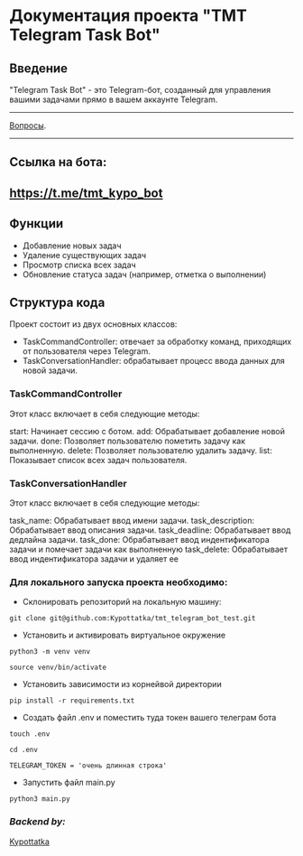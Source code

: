 # Документация проекта "TMT Telegram Task Bot"
## Введение
"Telegram Task Bot" - это Telegram-бот, созданный для управления вашими задачами прямо в вашем аккаунте Telegram.

***
[Вопросы](https://github.com/Kypottatka/foodgram-project-react/issues).
***

## Ссылка на бота:
## https://t.me/tmt_kypo_bot


## Функции
- Добавление новых задач
- Удаление существующих задач
- Просмотр списка всех задач
- Обновление статуса задач (например, отметка о выполнении)

## Структура кода
Проект состоит из двух основных классов:

- TaskCommandController: отвечает за обработку команд, приходящих от пользователя через Telegram.
- TaskConversationHandler: обрабатывает процесс ввода данных для новой задачи.

### TaskCommandController
Этот класс включает в себя следующие методы:

start: Начинает сессию с ботом.
add: Обрабатывает добавление новой задачи.
done: Позволяет пользователю пометить задачу как выполненную.
delete: Позволяет пользователю удалить задачу.
list: Показывает список всех задач пользователя.

### TaskConversationHandler
Этот класс включает в себя следующие методы:

task_name: Обрабатывает ввод имени задачи.
task_description: Обрабатывает ввод описания задачи.
task_deadline: Обрабатывает ввод дедлайна задачи.
task_done: Обрабатывает ввод индентификатора задачи и помечает задачи как выполненную
task_delete: Обрабатывает ввод индентификатора задачи и удаляет ее

### Для локального запуска проекта необходимо:

- Склонировать репозиторий на локальную машину:
```
git clone git@github.com:Kypottatka/tmt_telegram_bot_test.git
```

- Установить и активировать виртуальное окружение
```
python3 -m venv venv
```
```
source venv/bin/activate
```

- Установить зависимости из корнейвой директории
```
pip install -r requirements.txt
```

- Создать файл .env и поместить туда токен вашего телеграм бота
```
touch .env
```
```
cd .env
```
```
TELEGRAM_TOKEN = 'очень длинная строка'
```

-  Запустить файл main.py
```
python3 main.py
```



### *Backend by:*

[Kypottatka](https://github.com/Kypottatka)